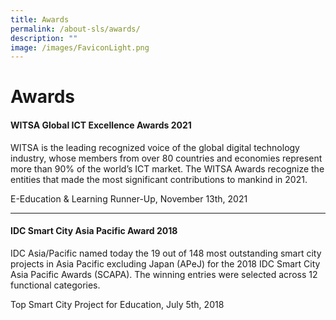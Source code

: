 ```yaml
---
title: Awards
permalink: /about-sls/awards/
description: ""
image: /images/FaviconLight.png
---
```

<h1>Awards</h1>
<h4>WITSA Global ICT Excellence Awards 2021</h4>
<p>WITSA is the leading recognized voice of the global digital technology industry, whose members from over 80 countries and economies represent more than 90% of the world’s ICT market. The WITSA Awards recognize the entities that made the most significant contributions to mankind in 2021.</p>									
<p>E-Education &amp; Learning Runner-Up, November 13th, 2021</p>
<hr>

<h4>IDC Smart City Asia Pacific Award 2018</h4>
<p>IDC Asia/Pacific named today the 19 out of 148 most outstanding smart city projects in Asia Pacific excluding Japan (APeJ) for the 2018 IDC Smart City Asia Pacific Awards (SCAPA). The winning entries were selected across 12 functional categories.</p>									
<p>Top Smart City Project for Education, July 5th, 2018</p>